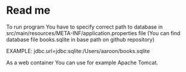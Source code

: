 # Read me

To run program You have to specify correct path to database in src/main/resources/META-INF/application.properties file (You can find database file books.sqlite in base path on github repository)

EXAMPLE:
jdbc.url=jdbc:sqlite:/Users/aaroon/books.sqlite

As a web container You can use for example Apache Tomcat.
